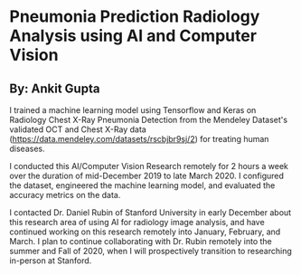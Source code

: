 # Pneumonia Prediction Radiology Analysis using AI and Computer Vision
## By: Ankit Gupta
I trained a machine learning model using Tensorflow and Keras on Radiology Chest X-Ray Pneumonia Detection from the Mendeley Dataset's validated OCT and Chest X-Ray data (https://data.mendeley.com/datasets/rscbjbr9sj/2) for treating human diseases.

I conducted this AI/Computer Vision Research remotely for 2 hours a week over the duration of mid-December 2019 to late March 2020. I configured the dataset, engineered the machine learning model, and evaluated the accuracy metrics on the data.

I contacted Dr. Daniel Rubin of Stanford University in early December about this research area of using AI for radiology image analysis, and have continued working on this research remotely into January, February, and March. I plan to continue collaborating with Dr. Rubin remotely into the summer and Fall of 2020, when I will prospectively transition to researching in-person at Stanford.

